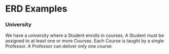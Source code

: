 # ERD Examples

### University

We have a university where a Student enrolls in courses. A Student must be assigned to at least one or more Courses. Each Course is taught by a single Professor. A Professor can deliver only one course
